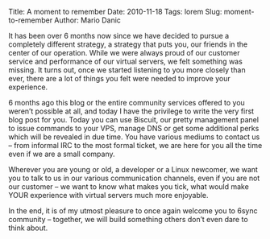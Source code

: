 Title: A moment to remember
Date: 2010-11-18
Tags: lorem
Slug: moment-to-remember
Author: Mario Danic

It has been over 6 months now since we have decided to pursue a completely different strategy, a strategy that puts you, our friends in the center of our operation. While we were always proud of our customer service and performance of our virtual servers, we felt something was missing. It turns out, once we started listening to you more closely than ever, there are a lot of things you felt were needed to improve your experience.

6 months ago this blog or the entire community services offered to you weren’t possible at all, and today I have the privilege to write the very first blog post for you. Today you can use Biscuit, our pretty management panel to issue commands to your VPS, manage DNS or get some additional perks which will be revealed in due time. You have various mediums to contact us – from informal IRC to the most formal ticket, we are here for you all the time even if we are a small company.

Wherever you are young or old, a developer or a Linux newcomer, we want you to talk to us in our various communication channels, even if you are not our customer – we want to know what makes you tick, what would make YOUR experience with virtual servers much more enjoyable.

In the end, it is of my utmost pleasure to once again welcome you to 6sync community – together, we will build something others don’t even dare to think about.